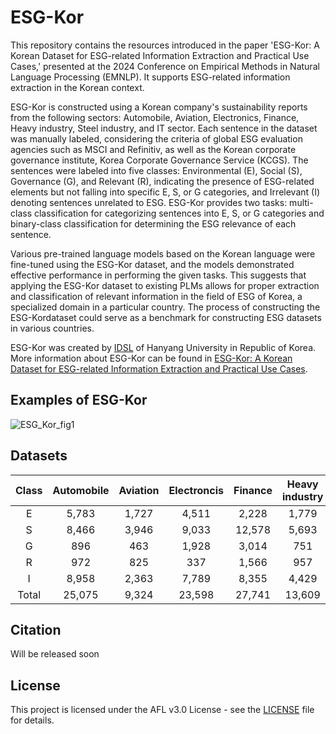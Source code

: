 # ESG-Kor
This repository contains the resources introduced in the paper 'ESG-Kor: A Korean Dataset for ESG-related Information Extraction and Practical Use Cases,' presented at the 2024 Conference on Empirical Methods in Natural Language Processing (EMNLP). It supports ESG-related information extraction in the Korean context.


ESG-Kor is constructed using a Korean company's sustainability reports from the following sectors: Automobile, Aviation, Electronics, Finance, Heavy industry, Steel industry, and IT sector. Each sentence in the dataset was manually labeled, considering the criteria of global ESG evaluation agencies such as MSCI and Refinitiv, as well as the Korean corporate governance institute, Korea Corporate Governance Service (KCGS). The sentences were labeled into five classes: Environmental (E), Social (S), Governance (G), and Relevant (R), indicating the presence of ESG-related elements but not falling into specific E, S, or G categories, and Irrelevant (I) denoting sentences unrelated to ESG. ESG-Kor provides two tasks: multi-class classification for categorizing sentences into E, S, or G categories and binary-class classification for determining the ESG relevance of each sentence.


Various pre-trained language models based on the Korean language were fine-tuned using the ESG-Kor dataset, and the models demonstrated effective performance in performing the given tasks. This suggests that applying the ESG-Kor dataset to existing PLMs allows for proper extraction and classification of relevant information in the field of ESG of Korea, a specialized domain in a particular country. The process of constructing the ESG-Kordataset could serve as a benchmark for constructing ESG datasets in various countries.


ESG-Kor was created by [IDSL](https://sites.google.com/dm.snu.ac.kr/idsl/home) of Hanyang University in Republic of Korea. More information about ESG-Kor can be found in [ESG-Kor: A Korean Dataset for ESG-related Information Extraction and Practical Use Cases]().




## Examples of ESG-Kor
![ESG_Kor_fig1](https://github.com/user-attachments/assets/782c9f30-f234-432a-ba65-ff59cd976fd8)

## Datasets
|Class|Automobile|Aviation|Electroncis|Finance|Heavy industry|Steel industry|IT|Total|
|:-----:|:-----------:|:--------:|:----------:|:-------:|:---------------:|:--------------:|:-----:|:------:|
|E|5,783|1,727|4,511|2,228|1,779|3,701|60|19,789|
|S|8,466|3,946|9,033|12,578|5,693|5,802|264|45,782|
|G|896|463|1,928|3,014|751|1,690|77|8,819|
|R|972|825|337|1,566|957|996|51|5,704|
|I|8,958|2,363|7,789|8,355|4,429|6,697|261|38,852|
|Total|25,075|9,324|23,598|27,741|13,609|18,886|713|118,946|

## Citation
Will be released soon

## License
This project is licensed under the AFL v3.0 License - see the [LICENSE](https://github.com/Jaey00/ESG-Kor/blob/main/LICENSE) file for details.
